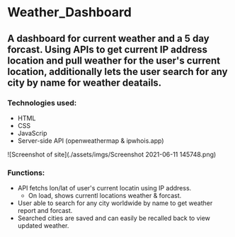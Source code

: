 # Weather_Dashboard

## A dashboard for current weather and a 5 day forcast. Using APIs to get current IP address location and pull weather for the user's current location, additionally lets the user search for any city by name for weather deatails.


### Technologies used:
* HTML
* CSS
* JavaScrip
* Server-side API (openweathermap & ipwhois.app)

![Screenshot of site](./assets/imgs/Screenshot 2021-06-11 145748.png)

### Functions: 
* API fetchs lon/lat of user's current locatin using IP address.
    * On load, shows currentl locations weather & forcast.
* User able to search for any city worldwide by name to get weather report and forcast.
* Searched cities are saved and can easily be recalled back to view updated weather.
